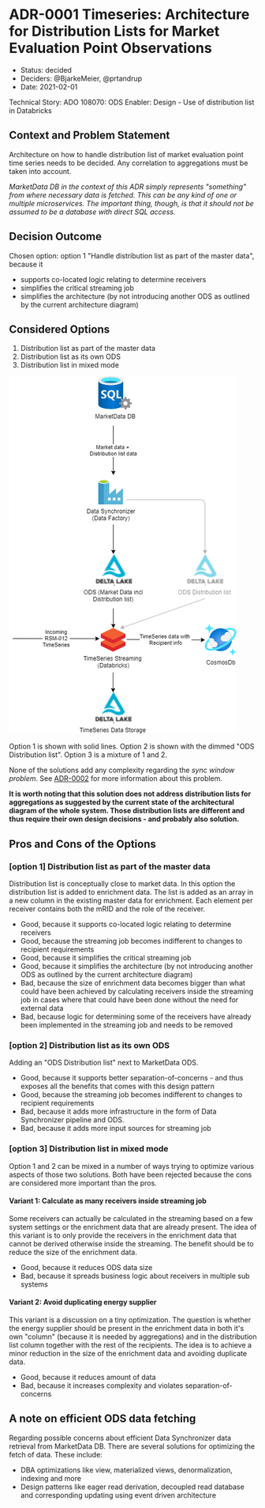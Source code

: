 # ADR-0001 Timeseries: Architecture for Distribution Lists for Market Evaluation Point Observations

* Status: decided
* Deciders: @BjarkeMeier, @prtandrup
* Date: 2021-02-01

Technical Story: ADO 108070: ODS Enabler: Design - Use of distribution list in Databricks

## Context and Problem Statement

Architecture on how to handle distribution list of market evaluation point time series needs to be decided. Any correlation to aggregations must be taken into account.

_MarketData DB in the context of this ADR simply represents "something" from where necessary data is fetched. This can be any kind of one or multiple microservices. The important thing, though, is that it should *not* be assumed to be a database with direct SQL access._

## Decision Outcome

Chosen option: option 1 "Handle distribution list as part of the master data", because it

* supports co-located logic relating to determine receivers
* simplifies the critical streaming job
* simplifies the architecture (by not introducing another ODS as outlined by the current architecture diagram)

## Considered Options

1. Distribution list as part of the master data
2. Distribution list as its own ODS
3. Distribution list in mixed mode

![Solution architecture](ADR-0001_time_series_distribution-list-for-market-evaluation-point-time-series.png "Solution architecture")

Option 1 is shown with solid lines. Option 2 is shown with the dimmed "ODS Distribution list". Option 3 is a mixture of 1 and 2.

None of the solutions add any complexity regarding the _sync window problem_. See [ADR-0002](../Charges%20domain/ADR-0002%20Charges%20-%20Price%20Architecture.md) for more information about this problem.

**It is worth noting that this solution does not address distribution lists for aggregations as suggested by the current state of the architectural diagram of the whole system. Those distribution lists are different and thus require their own design decisions - and probably also solution.**

## Pros and Cons of the Options <!-- optional -->

### [option 1] Distribution list as part of the master data

Distribution list is conceptually close to market data. In this option the distribution list is added to enrichment data. The list is added as an array in a new column in the existing master data for enrichment. Each element per receiver contains both the mRID and the role of the receiver.

* Good, because it supports co-located logic relating to determine receivers
* Good, because the streaming job becomes indifferent to changes to recipient requirements
* Good, because it simplifies the critical streaming job
* Good, because it simplifies the architecture (by not introducing another ODS as outlined by the current architecture diagram)
* Bad, because the size of enrichment data becomes bigger than what could have been achieved by calculating receivers inside the streaming job in cases where that could have been done without the need for external data
* Bad, because logic for determining some of the receivers have already been implemented in the streaming job and needs to be removed

### [option 2] Distribution list as its own ODS

Adding an "ODS Distribution list" next to MarketData ODS.

* Good, because it supports better separation-of-concerns - and thus exposes all the benefits that comes with this design pattern
* Good, because the streaming job becomes indifferent to changes to recipient requirements
* Bad, because it adds more infrastructure in the form of Data Synchronizer pipeline and ODS.
* Bad, because it adds more input sources for streaming job

### [option 3] Distribution list in mixed mode

Option 1 and 2 can be mixed in a number of ways trying to optimize various aspects of those two solutions. Both have been rejected because the cons are considered more important than the pros.

#### Variant 1: Calculate as many receivers inside streaming job

Some receivers can actually be calculated in the streaming based on a few system settings or the enrichment data that are already present. The idea of this variant is to only provide the receivers in the enrichment data that cannot be derived otherwise inside the streaming. The benefit should be to reduce the size of the enrichment data.

* Good, because it reduces ODS data size
* Bad, because it spreads business logic about receivers in multiple sub systems

#### Variant 2: Avoid duplicating energy supplier

This variant is a discussion on a tiny optimization. The question is whether the energy supplier should be present in the enrichment data in both it's own "column" (because it is needed by aggregations) and in the distribution list column together with the rest of the recipients. The idea is to achieve a minor reduction in the size of the enrichment data and avoiding duplicate data.

* Good, because it reduces amount of data
* Bad, because it increases complexity and violates separation-of-concerns

## A note on efficient ODS data fetching

Regarding possible concerns about efficient Data Synchronizer data retrieval from MarketData DB. There are several solutions for optimizing the fetch of data. These include:

* DBA optimizations like view, materialized views, denormalization, indexing and more
* Design patterns like eager read derivation, decoupled read database and corresponding updating using event driven architecture
